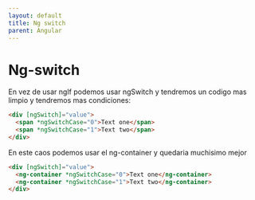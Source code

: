```yaml
---
layout: default
title: Ng switch
parent: Angular
---
```


# Ng-switch

En vez de usar ngIf podemos usar ngSwitch y tendremos un codigo mas limpio y tendremos mas condiciones:

```html
<div [ngSwitch]="value">
  <span *ngSwitchCase="0">Text one</span>
  <span *ngSwitchCase="1">Text two</span>
</div>
```

En este caos podemos usar el ng-container y quedaria muchisimo mejor

```html
<div [ngSwitch]="value">
  <ng-container *ngSwitchCase="0">Text one</ng-container>
  <ng-container *ngSwitchCase="1">Text two</ng-container>
</div>
```
